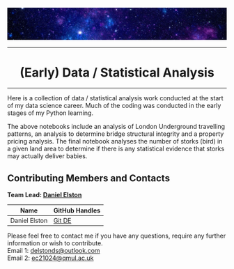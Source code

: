 <p align="center">
  
![](https://github.com/Daniel-Elston/Daniel-Elston/blob/main/GitBanner3.png)

</p>
<hr>


<h1 align='center'> (Early) Data / Statistical Analysis </h1>

<hr>

Here is a collection of data / statistical analysis work conducted at the start of my data science career. Much of the coding was conducted in the early stages of my Python learning.

The above notebooks include an analysis of London Underground travelling patterns, an analysis to determine bridge structural integrity and a property pricing analysis. The final notebook analyses the number of storks (bird) in a given land area to determine if there is any statistical evidence that storks may actually deliver babies.


## Contributing Members and Contacts
**Team Lead: [Daniel Elston](https://github.com/Daniel-Elston)**

|Name     |  GitHub Handles   |  
|---------|-----------------|
| Daniel Elston | [Git DE](https://github.com/Daniel-Elston)   |

Please feel free to contact me if you have any questions, require any further information or wish to contribute.<br/>
Email 1: delstonds@outlook.com<br/>
Email 2: ec21024@qmul.ac.uk
